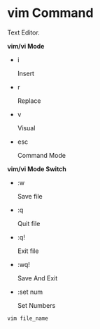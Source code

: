 
# vim Command

Text Editor.

**vim/vi Mode**

-   i

    Insert

-   r

    Replace

-   v

    Visual

-   esc
    
    Command Mode

**vim/vi Mode Switch**

-   :w
    
    Save file

-   :q

    Quit file

-   :q!

    Exit file

-   :wq!

    Save And Exit

-   :set num

    Set Numbers  

```
vim file_name
```
